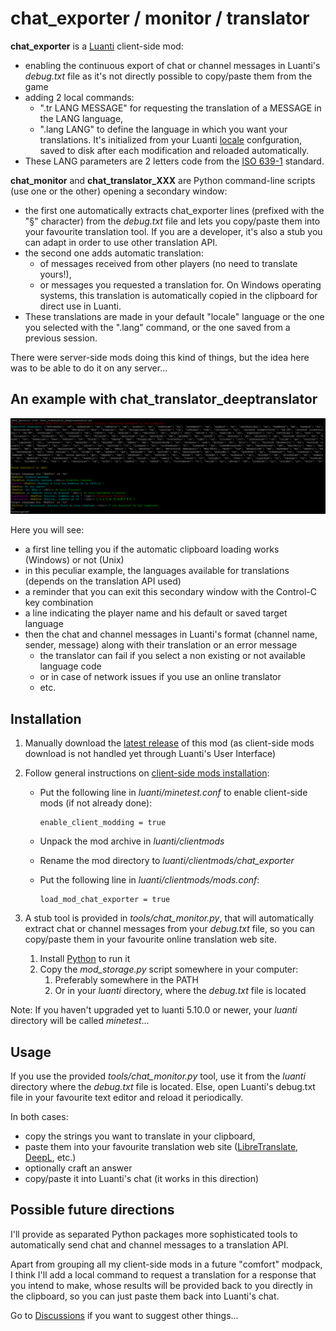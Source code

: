 # chat_exporter / monitor / translator
**chat_exporter** is a [Luanti](https://www.luanti.org/) client-side mod:
* enabling the continuous export of chat or channel messages in Luanti's *debug.txt* file as it's not directly possible to copy/paste them from the game
* adding 2 local commands:
  * ".tr LANG MESSAGE" for requesting the translation of a MESSAGE in the LANG language,
  * ".lang LANG" to define the language in which you want your translations. It's initialized from your Luanti [locale](https://en.wikipedia.org/wiki/Locale_(computer_software)) confguration, saved to disk after each modification and reloaded automatically.
* These LANG parameters are 2 letters code from the [ISO 639-1](https://en.wikipedia.org/wiki/List_of_ISO_639_language_codes) standard.

**chat_monitor** and **chat_translator_XXX** are Python command-line scripts (use one or the other) opening a secondary window:
  * the first one automatically extracts chat_exporter lines (prefixed with the "§" character) from the *debug.txt* file and lets you copy/paste them into your favourite translation tool. If you are a developer, it's also a stub you can adapt in order to use other translation API.
  * the second one adds automatic translation:
    * of messages received from other players (no need to translate yours!),
    * or messages you requested a translation for. On Windows operating systems, this translation is automatically copied in the clipboard for direct use in Luanti.
  * These translations are made in your default "locale" language or the one you selected with the ".lang" command, or the one saved from a previous session.

There were server-side mods doing this kind of things, but the idea here was to be able to do it on any server...

## An example with chat_translator_deeptranslator
![An example with chat_translator_deeptranslator](https://github.com/HubTou/chat_exporter/blob/main/screenshots/example.png)

Here you will see:
* a first line telling you if the automatic clipboard loading works (Windows) or not (Unix)
* in this peculiar example, the languages available for translations (depends on the translation API used)
* a reminder that you can exit this secondary window with the Control-C key combination
* a line indicating the player name and his default or saved target language
* then the chat and channel messages in Luanti's format (channel name, sender, message) along with their translation or an error message
  * the translator can fail if you select a non existing or not available language code
  * or in case of network issues if you use an online translator
  * etc.

## Installation
1. Manually download the [latest release](https://github.com/HubTou/chat_exporter/releases) of this mod (as client-side mods download is not handled yet through Luanti's User Interface)
2. Follow general instructions on [client-side mods installation](https://wiki.minetest.net/Installing_Client-Side_Mods):

   * Put the following line in *luanti/minetest.conf* to enable client-side mods (if not already done):
      ```
      enable_client_modding = true
      ```
      
   * Unpack the mod archive in *luanti/clientmods*
   * Rename the mod directory to *luanti/clientmods/chat_exporter*
   * Put the following line in *luanti/clientmods/mods.conf*:
      ```
      load_mod_chat_exporter = true
      ```
3. A stub tool is provided in *tools/chat_monitor.py*, that will automatically extract chat or channel messages from your *debug.txt* file, so you can copy/paste them in your favourite online translation web site.
   1. Install [Python](https://www.python.org/downloads/) to run it
   2. Copy the *mod_storage.py* script somewhere in your computer:
      1. Preferably somewhere in the PATH
      2. Or in your *luanti* directory, where the *debug.txt* file is located

Note: If you haven't upgraded yet to luanti 5.10.0 or newer, your *luanti* directory will be called *minetest*...

## Usage
If you use the provided *tools/chat_monitor.py* tool, use it from the *luanti* directory where the *debug.txt* file is located.
Else, open Luanti's debug.txt file in your favourite text editor and reload it periodically.

In both cases:
* copy the strings you want to translate in your clipboard,
* paste them into your favourite translation web site ([LibreTranslate](https://libretranslate.com/), [DeepL](https://www.deepl.com/), etc.)
* optionally craft an answer
* copy/paste it into Luanti's chat (it works in this direction)

## Possible future directions
I'll provide as separated Python packages more sophisticated tools to automatically send chat and channel messages to a translation API.

Apart from grouping all my client-side mods in a future "comfort" modpack,
I think I'll add a local command to request a translation for a response that you intend to make,
whose results will be provided back to you directly in the clipboard, so you can just paste them back into Luanti's chat.

Go to [Discussions](https://github.com/HubTou/chat_exporter/discussions) if you want to suggest other things...
